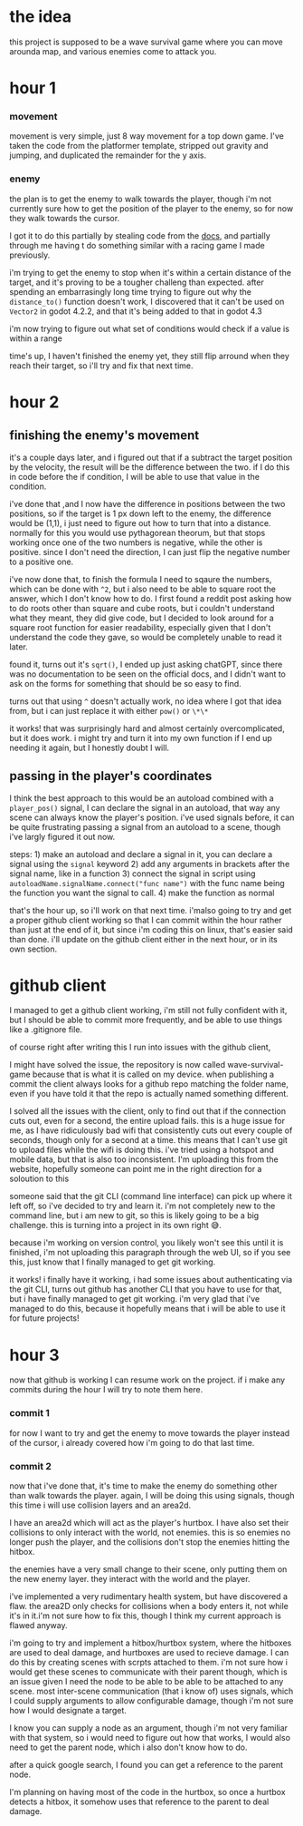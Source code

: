 # the idea
this project is supposed to be a wave survival game where you can move arounda map, and various enemies come to attack you.

# hour 1

### movement
movement is very simple, just 8 way movement for a top down game.
I've taken the code from the platformer template, stripped out gravity and jumping, and duplicated the remainder for the y axis.

### enemy
the plan is to get the enemy to walk towards the player, though i'm not currently sure how to get the position of the player to the enemy, so for now they walk towards the cursor.

I got it to do this partially by stealing code from the [docs](https://docs.godotengine.org/en/stable/tutorials/2d/2d_movement.html#rotation-movement-mouse), and partially through me having t do something similar with a racing game I made previously.

i'm trying to get the enemy to stop when it's within a certain distance of the target, and it's proving to be a tougher challeng than expected.
after spending an embarrasingly long time trying to figure out why the `distance_to()` function doesn't work, I discovered that it can't be used on `Vector2` in godot 4.2.2, and that it's being added to that in godot 4.3

i'm now trying to figure out what set of conditions would check if a value is within a range

time's up, I haven't finished the enemy yet, they still flip arround when they reach their target, so i'll try and fix that next time.

# hour 2

## finishing the enemy's movement
it's a couple days later, and i figured out that if a subtract the target position by the velocity, the result will be the difference between the two. if I do this in code before the if condition, I will be able to use that value in the condition.

i've done that ,and I now have the difference in positions between the two positions, so if the target is 1 px down left to the enemy, the difference would be (1,1), i just need to figure out how to turn that into a distance.
normally for this you would use pythagorean theorum, but that stops working once one of the two numbers is negative, while the other is positive. since I don't need the direction, I can just flip the negative number to a positive one.

i've now done that, to finish the formula I need to sqaure the numbers, which can be done with `^2`, but i also need to be able to square root the answer, which I don't know how to do.
I first found a reddit post asking how to do roots other than square and cube roots, but i couldn't understand what they meant, they did give code, but I decided to look around for a square root function for easier readability, especially given that I don't understand the code they gave, so would be completely unable to read it later.

found it, turns out it's `sqrt()`, I ended up just asking chatGPT, since there was no documentation to be seen on the official docs, and I didn't want to ask on the forms for something that should be so easy to find.

turns out that using `^` doesn't actually work, no idea where I got that idea from, but i can just replace it with either `pow()` or `\*\*`

it works! that was surprisingly hard and almost certainly overcomplicated, but it does work. i might try and turn it into my own function if I end up needing it again, but I honestly doubt I will.

## passing in the player's coordinates
I think the best approach to this would be an autoload combined with a `player_pos()` signal, I can declare the signal in an autoload, that way any scene can always know the player's position.
i've used signals before, it can be quite frustrating passing a signal from an autoload to a scene, though i've largly figured it out now.

steps:
	1) make an autoload and declare a signal in it, you can declare a signal using the `signal` keyword
	2) add any arguments in brackets after the signal name, like in a function
	3) connect the signal in script using `autoloadName.signalName.connect("func name")` with the func name being the function you want the signal to call.
	4) make the function as normal

that's the hour up, so i'll work on that next time. i'malso going to try and get a proper github client working so that I can commit within the hour rather than just at the end of it, but since i'm coding this on linux, that's easier said than done.
i'll update on the github client either in the next hour, or in its own section.

# github client
I managed to get a github client working, i'm still not fully confident with it, but I should be able to commit more frequently, and be able to use things like a .gitignore file.

of course right after writing this I run into issues with the github client,

I might have solved the issue, the repository is now called wave-survival-game because that is what it is called on my device. when publishing a commit the client always looks for a github repo matching the folder name, even if you have told it that the repo is actually named something different.

I solved all the issues with the client, only to find out that if the connection cuts out, even for a second, the entire upload fails.
this is a huge issue for me, as I have ridiculously bad wifi that consistently cuts out every couple of seconds, though only for a second at a time.
this means that I can't use git to upload files while the wifi is doing this. i've tried using a hotspot and mobile data, but that is also too inconsistent.
I'm uploading this from the website, hopefully someone can point me in the right direction for a soloution to this

someone said that the git CLI (command line interface) can pick up where it left off, so i've decided to try and learn it. i'm not completely new to the command line, but i am new to git, so this is likely going to be a big challenge. this is turning into a project in its own right 😅.

because i'm working on version control, you likely won't see this until it is finished, i'm not uploading this paragraph through the web UI, so if you see this, just know that I finally managed to get git working.

it works! i finally have it working, i had some issues about authenticating via the git CLI, turns out github has another CLI that you have to use for that, but i have finally managed to get git working. i'm very glad that i've managed to do this, because it hopefully means that i will be able to use it for future projects!


# hour 3

now that github is working I can resume work on the project. if i make any commits during the hour I will try to note them here.

### commit 1
for now I want to try and get the enemy to move towards the player instead of the cursor, i already covered how i'm going to do that last time.

### commit 2

now that i've done that, it's time to make the enemy do something other than walk towards the player. again, I will be doing this using signals, though this time i will use collision layers and an area2d.

I have an area2d which will act as the player's hurtbox. I have also set their collisions to only interact with the world, not enemies. this is so enemies no longer push the player, and the collisions don't stop the enemies hitting the hitbox.

the enemies have a very small change to their scene, only putting them on the new enemy layer. they interact with the world and the player.

i've implemented a very rudimentary health system, but have discovered a flaw. the area2D only checks for collisions when a body enters it, not while it's in it.i'm not sure how to fix this, though I think my current approach is flawed anyway.

i'm going to try and implement a hitbox/hurtbox system, where the hitboxes are used to deal damage, and hurtboxes are used to recieve damage. I can do this by creating scenes with scrpts attached to them.
i'm not sure how i would get these scenes to communicate with their parent though, which is an issue given I need the node to be able to be able to be attached to any scene.
most inter-scene communication (that i know of) uses signals, which I could supply arguments to allow configurable damage, though i'm not sure how I would designate a target.

I know you can supply a node as an argument, though i'm not very familiar with that system, so i would need to figure out how that works, I would also need to get the parent node, which i also don't know how to do.

after a quick google search, I found you can get a reference to the parent node.

I'm planning on having most of the code in the hurtbox, so once a hurtbox detects a hitbox, it somehow uses that reference to the parent to deal damage.




